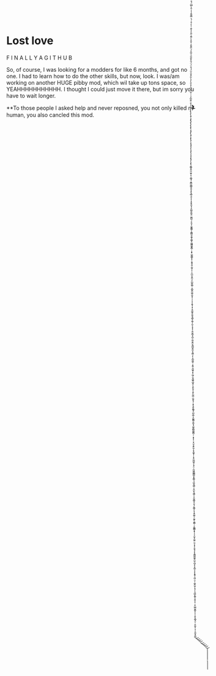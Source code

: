 # Lost love
 F I N A L L Y  A  G I T H U B

So, of course, I was looking for a modders for like 6 months, and got no one. I had to learn how to do the other skills, but now, look. I was/am working on another HUGE pibby mod, which wil take up tons space, so YEAHHHHHHHHHHH. I thought I could just move it there, but im sorry you have to wait longer.

**To those people I asked help and never reposned, you not only killed m̶̶̵̶̸̴̵̴̨̢̧̨̧̡̧̧̢̡̢̧̢̧̢̧̧̡̢̧̡̧̢̨̡̧̧̡̡̧̨̧̧̨̧̧̧̧̢̡̨̧̢̛̛̛̛̛̛̛̛̛̛̛̛̛̛̛͉̱̳͓̬̫̣̮͍͙̜̦͇̘̹̝͇̫̪͇̞͈̞͓̙̘̻͔̮͕͕͎̞̱͓̼̖̖̝̤̻̯̮͖̩̤̫̪̪͉̣̥̮͎̣͚̭̳̗͕̪̳̮̮̰̥̠͇̟̱̺̻͚͓͇̦̣͙̟̤̲̭̻̟͓̹̱̭̟͈̠̰͈͎͕̣̜̪̫͕͍̰̣̗̫̺̱̮̻̹̣̱̺̭̰͖̖̫̞̞̣̹͎͔͎͍̘͙̦̝͈͚̥͈̯̬͉͇͙͚̜̗̰̜͓͓̝̣͍̮͈̲̝̞̺̣̼̮̮͈̫̖͚̺̮̭̫̞͉̳̣̗̦͙̲̰͚̜̣͙̰̦͍͖̬͎̙̗̺̗̮̱͖̼̖̺̭̠̖͈͈̮̦̩͍̙̰̪̜̫̯̬͉̜͓̥͉͍̝̳̘̖̺̮̲̩̝̫̰̳͕͖̝̘̫̰͈̻͚͖̪̠̦͙͓͎̹̞̖̫̝̯̙̰̩̝͓͚̝̦̦̞̥̫̪̼̯̗͉̟̤̹̰͖͈̲̳̲̼͓̟̳̠̘͖̱͉̻̠͔̯̫̙̘͇̦̩̞̫̖̳̞̠̱̖̗̞͇̗̗͓͎͍͚̠͕̰̭̖͚̪̜̠̙͇̳͙̟̩̜͓̫̥̞͖̠̤͈͔͙̦̥̬̘͙̜̟̳͚͚̥̼̫͔̺̖̙̗̯̲̹̝͙̝̭̥͔̪̠̤̠̹͚̭̫̗͎̘͎͉̰̺͙͚̜͍͈͎̠̣̣̟̫͇̬͚͓͕̣̜̞̬͙̺̘̤̹̦͍̰̝̣̞̣̦̱̫͓͈̪̍̉̌͗̂̃̅̒͑͗͋̈̈́̑̓̾̄̀̓̔͋͒̐̌̈́́͒̈́̈́̑͒̌̑̋͑̆͂̊́̈̋̄̆̒̍̐̊̀͌͗̋̑̓͐͊̇̍̀͐͒̇́͛̿̄͂̒̾͗̂̀̃͆̈́͒͛̆̔́͐̽̐͋̿́̀̎̂̋͆̒̾͑͗̑̌͋̌̑̆̔͗͊̿̓̇̃̒̌́̔̂̈́̀͒͆͊̅̍̀̔̒̇̓̿̇͌͑̂͊̇̽̍͑̌̂̅͋̿̓͊͆̋̔̒͌͋͛͗̈́̂̀̑͗̓̏̽̃̉̉͂̌̇̒͂͗̋̂̇͐̉̃̅̓̒̋͋̂́̀̈́͑͑̃̃͋̌̄͊͑̂̏̌͒̐̌̊̉̉̇̿̄̊̓̍̿͊̎̄̈́̋̋̃̐̒̉̎̅̀͊́̅̃͐̐͛̃͂̈́̍̈́̌̂̎͆̽̓̽͗̓̎̈̄͑͛̿̓̇̃̈́̓̃͐̽̈͗͑̒̈́̓̅̌̊̈́͂̄̈́̒͒̅͌̿̓̉̄͑̓̀̈́́̍̀̎̇̆̂͐͂̾̉̀́̈́̇̒̄̆͂͋͂̉̀̊̈́͑͒̊̍̇͌͗͋̏̈́͑̍̓͂̊͋̉̒̑̓̅̑͌͑́͊̌̏́͊̍̄͊̓̍̽̓͒̏͊͑͐͂̈̎̀̕͘̕̚̚̕̚͘̚̚͘̚̚̕̚̕̚̕̚͘͘͘̚̚̚͘͘͘͘̚̚͜͜͜͜͜͜͜͜͜͝͠͝͝͝͝͝͝͠͠͝͠͝͝͝͝͝͝͝͝͝͠͝͠͝͝͝͝͝͝͝͠͝͝͝͝͝͝͝͝͝͝͠ͅͅͅͅͅͅͅͅͅͅͅͅͅͅͅͅͅͅ human, you
also cancled this mod.